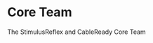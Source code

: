 <script setup>
  import { VPTeamMembers } from 'vitepress/theme'

  const members = [
    {
      avatar: 'https://www.github.com/andrewmcodes.png',
      name: 'Andrew Mason',
      title: 'Core Team',
      links: [
        { icon: 'github', link: 'https://github.com/andrewmcodes' },
        { icon: 'twitter', link: 'https://twitter.com/andrewmcodes' },
        { icon: 'mastodon', link: 'https://ruby.social/@andrewmcodes' },
      ]
    },
    {
      avatar: 'https://www.github.com/julianrubisch.png',
      name: 'Julian Rubisch',
      title: 'Core Team',
      links: [
        { icon: 'github', link: 'https://github.com/julianrubisch' },
        { icon: 'twitter', link: 'https://twitter.com/julian_rubisch' },
        { icon: 'mastodon', link: 'https://ruby.social/@julianrubisch' },
      ]
    },
    {
      avatar: 'https://www.github.com/marcoroth.png',
      name: 'Marco Roth',
      title: 'Core Team',
      links: [
        { icon: 'github', link: 'https://github.com/marcoroth' },
        { icon: 'twitter', link: 'https://twitter.com/marcoroth_' },
        { icon: 'mastodon', link: 'https://ruby.social/@marcoroth' },
      ]
    },
    {
      avatar: 'https://www.github.com/hopsoft.png',
      name: 'Nate Hopkins',
      title: 'Creator and Core Team',
      links: [
        { icon: 'github', link: 'https://github.com/hopsoft' },
        { icon: 'twitter', link: 'https://twitter.com/hopsoft' },
        { icon: 'mastodon', link: 'https://ruby.social/@hopsoft' },
      ]
    },
  ]
</script>

# Core Team

The StimulusReflex and CableReady Core Team

<VPTeamMembers size="small" :members="members" />
